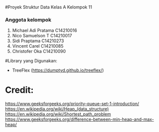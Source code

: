 #Proyek Struktur Data Kelas A Kelompok 11
### Anggota kelompok
1. Michael Adi Pratama C14210016
2. Nico Samuelson T    C14210017
3. Sidi Praptama       C14210273
4. Vincent Carel       C14210085
5. Christofer Oka      C14210090

#Library yang Digunakan:
- TreeFlex (https://dumptyd.github.io/treeflex/)

# Credit:
https://www.geeksforgeeks.org/priority-queue-set-1-introduction/
https://en.wikipedia.org/wiki/Heap_(data_structure)
https://en.wikipedia.org/wiki/Shortest_path_problem
https://www.geeksforgeeks.org/difference-between-min-heap-and-max-heap/
